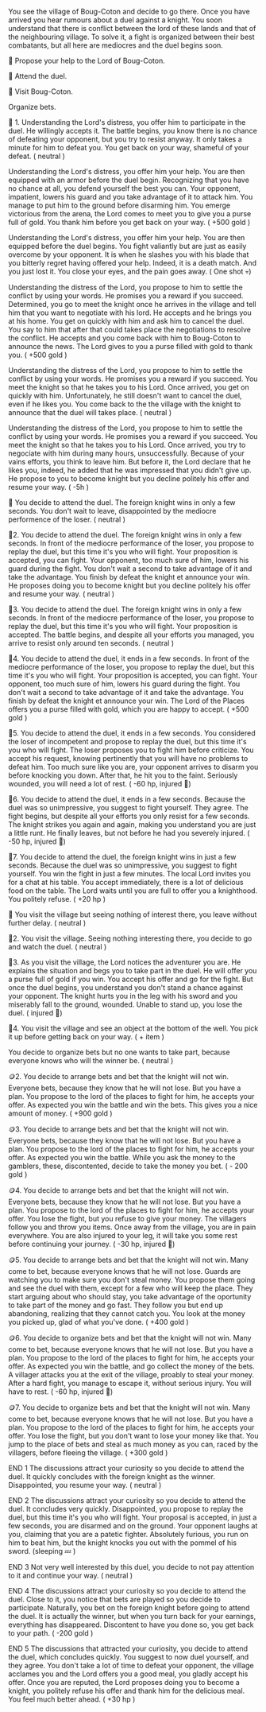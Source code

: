 You see the village of Boug-Coton and decide to go there. Once you have arrived you hear rumours about a duel against a knight. You soon understand that there is conflict between the lord of these lands and that of the neighbouring village. To solve it, a fight is organized between their best combatants, but all here are mediocres and the duel begins soon.


🤝 Propose your help to the Lord of Boug-Coton.

👥 Attend the duel.

🚶 Visit Boug-Coton.

<unk> Organize bets.


🤝 1.
Understanding the Lord's distress, you offer him to participate in the duel. He willingly accepts it. The battle begins, you know there is no chance of defeating your opponent, but you try to resist anyway. It only takes a minute for him to defeat you. You get back on your way, shameful of your defeat.
( neutral )


Understanding the Lord's distress, you offer him your help. You are then equipped with an armor before the duel begin. Recognizing that you have no chance at all, you defend yourself the best you can. Your opponent, impatient, lowers his guard and you take advantage of it to attack him. You manage to put him to the ground before disarming him. You emerge victorious from the arena, the Lord comes to meet you to give you a purse full of gold. You thank him before you get back on your way.
( +500 gold )


Understanding the Lord's distress, you offer him your help. You are then equipped before the duel begins. You fight valiantly but are just as easily overcome by your opponent. It is when he slashes you with his blade that you bitterly regret having offered your help. Indeed, it is a death match. And you just lost it. You close your eyes, and the pain goes away.
( One shot 💀)


Understanding the distress of the Lord, you propose to him to settle the conflict by using your words. He promises you a reward if you succeed. Determined, you go to meet the knight once he arrives in the village and tell him that you want to negotiate with his lord. He accepts and he brings you at his home. You get on quickly with him and ask him to cancel the duel. You say to him that after that could takes place the negotiations to resolve the conflict. He accepts and you come back with him to Boug-Coton to announce the news. The Lord gives to you a purse filled with gold to thank you.
( +500 gold )


Understanding the distress of the Lord, you propose to him to settle the conflict by using your words. He promises you a reward if you succeed. You meet the knight so that he takes you to his Lord. Once arrived, you get on quickly with him. Unfortunately, he still doesn't want to cancel the duel, even if he likes you. You come back to the the village with the knight to announce that the duel will takes place.
( neutral )


Understanding the distress of the Lord, you propose to him to settle the conflict by using your words. He promises you a reward if you succeed. You meet the knight so that he takes you to his Lord. Once arrived, you try to negociate with him during many hours, unsuccessfully. Because of your vains efforts, you think to leave him. But before it, the Lord declare that he likes you, indeed, he added that he was impressed that you didn't give up. He propose to you to become knight but you decline politely his offer and resume your way.
( -5h )


👥 You decide to attend the duel. The foreign knight wins in only a few seconds. You don't wait to leave, disappointed by the mediocre performence of the loser.
( neutral )


👥2.
You decide to attend the duel. The foreign knight wins in only a few seconds. In front of the mediocre performance of the loser, you propose to replay the duel, but this time it's you who will fight. Your proposition is accepted, you can fight. Your opponent, too much sure of him, lowers his guard during the fight. You don't wait a second to take advantage of it and take the advantage. You finish by defeat the knight et announce your win. He proposes doing you to become knight but you decline politely his offer and resume your way.
( neutral )


👥3.
You decide to attend the duel. The foreign knight wins in only a few seconds. In front of the mediocre performance of the loser, you propose to replay the duel, but this time it's you who will fight. Your proposition is accepted. The battle begins, and despite all your efforts you managed, you arrive to resist only around ten seconds.
( neutral )


👥4.
You decide to attend the duel, it ends in a few seconds. In front of the mediocre performance of the loser, you propose to replay the duel, but this time it's you who will fight. Your proposition is accepted, you can fight. Your opponent, too much sure of him, lowers his guard during the fight. You don't wait a second to take advantage of it and take the advantage. You finish by defeat the knight et announce your win. The Lord of the Places offers you a purse filled with gold, which you are happy to accept.
( +500 gold )


👥5.
You decide to attend the duel, it ends in a few seconds. You considered the loser of incompetent and propose to replay the duel, but this time it's you who will fight. The loser proposes you to fight him before criticize. You accept his request, knowing pertinently that you will have no problems to defeat him. Too much sure like you are, your opponent arrives to disarm you before knocking you down. After that, he hit you to the faint. Seriously wounded, you will need a lot of rest.
( -60 hp, injured 🤕)


👥6.
You decide to attend the duel, it ends in a few seconds. Because the duel was so unimpressive, you suggest to fight yourself. They agree. The fight begins, but despite all your efforts you only resist for a few seconds. The knight strikes you again and again, making you understand you are just a little runt. He finally leaves, but not before he had you severely injured.
( -50 hp, injured 🤕)


👥7.
You decide to attend the duel, the foreign knight wins in just a few seconds. Because the duel was so unimpressive, you suggest to fight yourself. You win the fight in just a few minutes. The local Lord invites you for a chat at his table. You accept immediately, there is a lot of delicious food on the table. The Lord waits until you are full to offer you a knighthood. You politely refuse.
( +20 hp )


🚶 You visit the village but seeing nothing of interest there, you leave without further delay.
( neutral )


🚶2.
You visit the village. Seeing nothing interesting there, you decide to go and watch the duel.
( neutral )


🚶3.
As you visit the village, the Lord notices the adventurer you are. He explains the situation and begs you to take part in the duel. He will offer you a purse full of gold if you win. You accept his offer and go for the fight. But once the duel begins, you understand you don't stand a chance against your opponent. The knight hurts you in the leg with his sword and you miserably fall to the ground, wounded. Unable to stand up, you lose the duel.
( injured 🤕)


🚶4.
You visit the village and see an object at the bottom of the well. You pick it up before getting back on your way.
( + item )


You decide to organize bets but no one wants to take part, because everyone knows who will the winner be.
( neutral )


🪙2.
You decide to arrange bets and bet that the knight will not win. Everyone bets, because they know that he will not lose. But you have a plan. You propose to the lord of the places to fight for him, he accepts your offer. As expected you win the battle and win the bets. This gives you a nice amount of money.
( +900 gold )


🪙3.
You decide to arrange bets and bet that the knight will not win. Everyone bets, because they know that he will not lose. But you have a plan. You propose to the lord of the places to fight for him, he accepts your offer. As expected you win the battle. While you ask the money to the gamblers, these, discontented, decide to take the money you bet.
( - 200 gold )


🪙4.
You decide to arrange bets and bet that the knight will not win. Everyone bets, because they know that he will not lose. But you have a plan. You propose to the lord of the places to fight for him, he accepts your offer. You lose the fight, but you refuse to give your money. The villagers follow you and throw you items. Once away from the village, you are in pain everywhere. You are also injured to your leg, it will take you some rest before continuing your journey.
( -30 hp, injured 🤕)


🪙5.
You decide to arrange bets and bet that the knight will not win. Many come to bet, because everyone knows that he will not lose. Guards are watching you to make sure you don't steal money. You propose them going and see the duel with them, except for a few who will keep the place. They start arguing about who should stay, you take advantage of the oportunity to take part of the money and go fast. They follow you but end up abandoning, realizing that they cannot catch you. You look at the money you picked up, glad of what you've done.
( +400 gold )


🪙6.
You decide to organize bets and bet that the knight will not win. Many come to bet, because everyone knows that he will not lose. But you have a plan. You propose to the lord of the places to fight for him, he accepts your offer. As expected you win the battle, and go collect the money of the bets. A villager attacks you at the exit of the village, proably to steal your money. After a hard fight, you manage to escape it, without serious injury. You will have to rest.
( -60 hp, injured 🤕)


🪙7.
You decide to organize bets and bet that the knight will not win. Many come to bet, because everyone knows that he will not lose. But you have a plan. You propose to the lord of the places to fight for him, he accepts your offer. You lose the fight, but you don't want to lose your money like that. You jump to the place of bets and steal as much money as you can, raced by the villagers, before fleeing the village.
( +300 gold )


END 1 The discussions attract your curiosity so you decide to attend the duel. It quickly concludes with the foreign knight as the winner. Disappointed, you resume your way.
( neutral )


END 2 The discussions attract your curiosity so you decide to attend the duel. It concludes very quickly. Disappointed, you propose to replay the duel, but this time it's you who will fight. Your proposal is accepted, in just a few seconds, you are disarmed and on the ground. Your opponent laughs at you, claiming that you are a patetic fighter. Absolutely furious, you run on him to beat him, but the knight knocks you out with the pommel of his sword.
(sleeping 💤 )


END 3 Not very well interested by this duel, you decide to not pay attention to it and continue your way.
( neutral )


END 4 The discussions attract your curiosity so you decide to attend the duel. Close to it, you notice that bets are played so you decide to participate. Naturally, you bet on the foreign knight before going to attend the duel. It is actually the winner, but when you turn back for your earnings, everything has disappeared. Discontent to have you done so, you get back to your path.
( -200 gold )


END 5 The discussions that attracted your curiosity, you decide to attend the duel, which concludes quickly. You suggest to now duel yourself, and they agree. You don't take a lot of time to defeat your opponent, the village acclames you and the Lord offers you a good meal, you gladly accept his offer. Once you are reputed, the Lord proposes doing you to become a knight, you politely refuse his offer and thank him for the delicious meal. You feel much better ahead.
( +30 hp )
